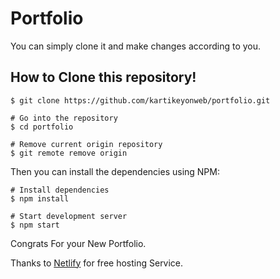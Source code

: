 # Portfolio
You can simply clone it and make changes according to you.

## How to Clone  this repository!
```
$ git clone https://github.com/kartikeyonweb/portfolio.git

# Go into the repository
$ cd portfolio

# Remove current origin repository
$ git remote remove origin

```

Then you can install the dependencies using NPM:

```
# Install dependencies
$ npm install

# Start development server
$ npm start
```
Congrats For your New Portfolio.

Thanks to [Netlify](https://netlify.com) for free hosting Service.

